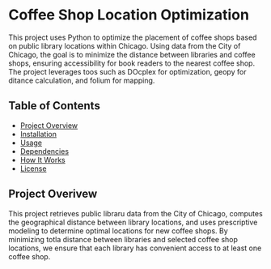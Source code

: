 # Coffee Shop Location Optimization

This project uses Python to optimize the placement of coffee shops based on public library locations within Chicago. Using data from the City of Chicago, the goal is to minimize the distance between libraries and coffee shops, ensuring accessibility for book readers to the nearest coffee shop. The project leverages toos such as DOcplex for optimization, geopy for ditance calculation, and folium for mapping.


## Table of Contents
- [Project Overview](#project-overview)
- [Installation](#installation)
- [Usage](#usage)
- [Dependencies](#dependencies)
- [How It Works](#how-it-works)
- [License](#license)


## Project Overivew

This project retrieves public libraru data from the City of Chicago, computes the geographical distance between library locations, and uses prescriptive modeling to determine optimal locations for new coffee shops. By minimizing totla distance between libraries and selected coffee shop locations, we ensure that each library has convenient access to at least one coffee shop.